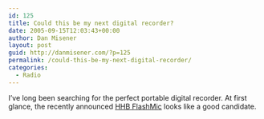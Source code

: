 ```yaml
---
id: 125
title: Could this be my next digital recorder?
date: 2005-09-15T12:03:43+00:00
author: Dan Misener
layout: post
guid: http://danmisener.com/?p=125
permalink: /could-this-be-my-next-digital-recorder/
categories:
  - Radio
---
```

I&#8217;ve long been searching for the perfect portable digital recorder. At first glance, the recently announced [HHB FlashMic](http://www.hhb.co.uk/hhb/uk/news/fullstory.asp?ID=336) looks like a good candidate.